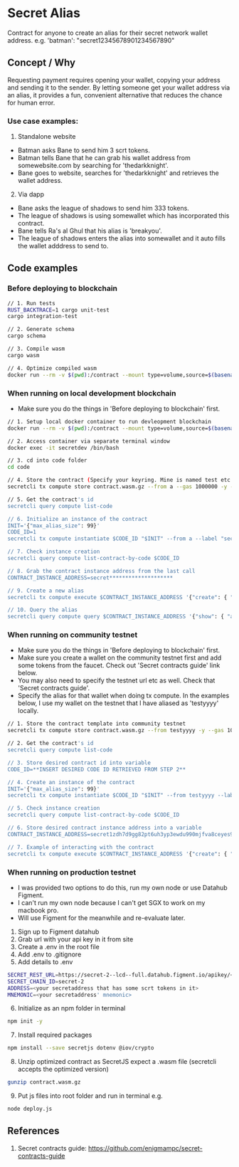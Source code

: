 # Secret Alias

Contract for anyone to create an alias for their secret network wallet address.
e.g. 'batman': "secret12345678901234567890"

## Concept / Why

Requesting payment requires opening your wallet, copying your address and sending it to the sender. By letting someone get your wallet address via an alias, it provides a fun, convenient alternative that reduces the chance for human error.

### Use case examples:

1. Standalone website 
- Batman asks Bane to send him 3 scrt tokens.
- Batman tells Bane that he can grab his wallet address from somewebsite.com by searching for 'thedarkknight'.
- Bane goes to website, searches for 'thedarkknight' and retrieves the wallet address.

2. Via dapp
- Bane asks the league of shadows to send him 333 tokens.
- The league of shadows is using somewallet which has incorporated this contract.
- Bane tells Ra's al Ghul that his alias is 'breakyou'.
- The league of shadows enters the alias into somewallet and it auto fills the wallet adddress to send to.

## Code examples

### Before deploying to blockchain

```sh
// 1. Run tests
RUST_BACKTRACE=1 cargo unit-test
cargo integration-test

// 2. Generate schema
cargo schema

// 3. Compile wasm
cargo wasm

// 4. Optimize compiled wasm
docker run --rm -v $(pwd):/contract --mount type=volume,source=$(basename $(pwd))_cache,target=/code/target --mount type=volume,source=registry_cache,target=/usr/local/cargo/registry enigmampc/secret-contract-optimizer
```

### When running on local development blockchain

- Make sure you do the things in 'Before deploying to blockchain' first.

```sh
// 1. Setup local docker container to run devleopment blockchain
docker run --rm -v $(pwd):/contract --mount type=volume,source=$(basename $(pwd))_cache,target=/code/target --mount type=volume,source=registry_cache,target=/usr/local/cargo/registry enigmampc/secret-contract-optimizer

// 2. Access container via separate terminal window
docker exec -it secretdev /bin/bash

// 3. cd into code folder
cd code

// 4. Store the contract (Specify your keyring. Mine is named test etc.)
secretcli tx compute store contract.wasm.gz --from a --gas 1000000 -y --keyring-backend test

// 5. Get the contract's id
secretcli query compute list-code

// 6. Initialize an instance of the contract
INIT='{"max_alias_size": 99}'
CODE_ID=1
secretcli tx compute instantiate $CODE_ID "$INIT" --from a --label "secret alias" -y --keyring-backend test

// 7. Check instance creation
secretcli query compute list-contract-by-code $CODE_ID

// 8. Grab the contract instance address from the last call
CONTRACT_INSTANCE_ADDRESS=secret********************

// 9. Create a new alias
secretcli tx compute execute $CONTRACT_INSTANCE_ADDRESS '{"create": { "alias_string": "emily" }}' --from a --keyring-backend test

// 10. Query the alias
secretcli query compute query $CONTRACT_INSTANCE_ADDRESS '{"show": { "alias_string": "emily"}}'
```

### When running on community testnet

- Make sure you do the things in 'Before deploying to blockchain' first.
- Make sure you create a wallet on the community testnet first and add some tokens from the faucet. Check out 'Secret contracts guide' link below.
- You may also need to specify the testnet url etc as well. Check that 'Secret contracts guide'.
- Specify the alias for that wallet when doing tx compute. In the examples below, I use my wallet on the testnet that I have aliased as 'testyyyy' locally.

```sh
// 1. Store the contract template into community testnet
secretcli tx compute store contract.wasm.gz --from testyyyy -y --gas 1000000 --gas-prices=1.0uscrt

// 2. Get the contract's id
secretcli query compute list-code

// 3. Store desired contract id into variable
CODE_ID=**INSERT DESIRED CODE ID RETRIEVED FROM STEP 2**

// 4. Create an instance of the contract
INIT='{"max_alias_size": 99}'
secretcli tx compute instantiate $CODE_ID "$INIT" --from testyyyy --label "secret alias" -y

// 5. Check instance creation
secretcli query compute list-contract-by-code $CODE_ID

// 6. Store desired contract instance address into a variable
CONTRACT_INSTANCE_ADDRESS=secret1zdh7d9gg82pt6uh3yp3ewdu990mjfva8ceyes9

// 7. Example of interacting with the contract
secretcli tx compute execute $CONTRACT_INSTANCE_ADDRESS '{"create": { "alias_string": "emily" }}' --from testyyyy
```

### When running on production testnet

- I was provided two options to do this, run my own node or use Datahub Figment.
- I can't run my own node because I can't get SGX to work on my macbook pro.
- Will use Figment for the meanwhile and re-evaluate later.

1. Sign up to Figment datahub
2. Grab url with your api key in it from site
3. Create a .env in the root file
4. Add .env to .gitignore
5. Add details to .env
```sh
SECRET_REST_URL=https://secret-2--lcd--full.datahub.figment.io/apikey/<your key here>/
SECRET_CHAIN_ID=secret-2
ADDRESS=<your secretaddress that has some scrt tokens in it>
MNEMONIC=<your secretaddress' mnemonic>
```
6. Initialize as an npm folder in terminal
```sh
npm init -y
```
7. Install required packages
```sh
npm install --save secretjs dotenv @iov/crypto
```
8. Unzip optimized contract as SecretJS expect a .wasm file (secretcli accepts the optimized version)
```sh
gunzip contract.wasm.gz
```
9. Put js files into root folder and run in terminal e.g.
```sh
node deploy.js
```

## References
1. Secret contracts guide: https://github.com/enigmampc/secret-contracts-guide
